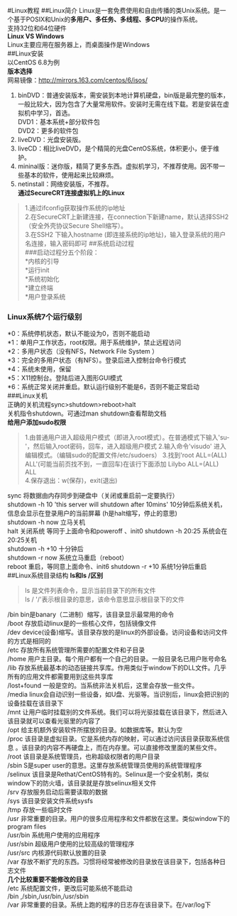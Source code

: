 #Linux教程
##Linux简介
Linux是一套免费使用和自由传播的类Unix系统。是一个基于POSIX和Unix的**多用户、多任务、多线程、多CPU**的操作系统。  
  支持32位和64位硬件  
**Linux VS Windows**   
Linux主要应用在服务器上，而桌面操作是Windows    
##Linux安装  
以CentOS 6.8为例  
**版本选择**  
网易镜像：http://mirrors.163.com/centos/6/isos/  
1. binDVD：普通安装版本，需安装到本地计算机硬盘，bin版是最完整的版本，一般比较大，因为包含了大量常用软件。安装时无需在线下载。若是安装在虚拟机中学习，首选。  
DVD1：基本系统+部分软件包  
DVD2：更多的软件包  
2. liveDVD：光盘安装版。  
3. liveCD：相比liveDVD，是个精简的光盘CentOS系统，体积更小，便于维护。  
4. mininal版：迷你版，精简了更多东西。虚拟机学习，不推荐使用。因不带一些基本的软件，使用起来比较麻烦。  
5. netinstall：网络安装版，不推荐。   
**通过SecureCRT连接虚拟机上的Linux**  
>1.通过ifconfig获取操作系统的ip地址  
>2.在SecureCRT上新建连接，在connection下新建name，默认选择SSH2（安全外壳协议Secure Shell缩写）。  
>3.在SSH2 下输入hostname (即连接系统的ip地址)，输入登录系统的用户名连接，输入密码即可
##系统启动过程  
###启动过程分五个阶段：  
*内核的引导  
*运行init  
*系统初始化  
*建立终端  
*用户登录系统  
### Linux系统7个运行级别  
*0：系统停机状态，默认不能设为0，否则不能启动  
*1：单用户工作状态，root权限。用于系统维护，禁止远程访问  
*2：多用户状态（没有NFS，Network File System ）  
*3：完全的多用户状态（有NFS）。登录后进入控制台命令行模式  
*4：系统未使用，保留  
*5：X11控制台。登陆后进入图形GUI模式  
*6：系统正常关闭并重启。默认运行级别不能是6，否则不能正常启动   
###Linux关机  
正确的关机流程sync>shutdown>reboot>halt  
关机指令shutdown。可通过man shutdown查看帮助文档   
**给用户添加sudo权限**    
>1.由普通用户进入超级用户模式（即进入root模式）。在普通模式下输入'su-'，然后输入root密码，回车，进入超级用户模式 
>2.输入命令'visudo' 进入编辑模式。（编辑sudo的配置文件/etc/sudoers）
>3.找到'root ALL=(ALL) ALL'(可能当前页找不到，一直回车)在该行下面添加 Lilybo ALL=(ALL) ALL  
>4.保存退出：w(保存)，exit(退出)  

sync 将数据由内存同步到硬盘中（关闭或重启前一定要执行）  
shutdown -h 10 'this server will shutdown after 10mins'  10分钟后系统关机，信息会显示在登录用户的当前屏幕 (h是halt缩写，停止的意思)   
shutdown -h now 立马关机    
halt 关闭系统   等同于上面命令和poweroff  、init0
shutdown -h 20:25 系统会在20:25关机  
shutdown -h +10 十分钟后  
shutdown -r now 系统立马重启（reboot）    
reboot 重启，等同意上面命令、init6
shutdown -r +10 系统1分钟后重启    
##Linux系统目录结构 
**ls和ls /区别**  
>ls 是文件列表命令，显示当前目录下的所有文件  
>ls / '/'表示根目录的意思，该命令意思显示根目录下的文件  

/bin bin是banary（二进制）缩写，该目录显示最常用的命令  
/boot 存放启动linux是的一些核心文件，包括镜像文件  
/dev device(设备)缩写。该目录存放的是linux的外部设备。访问设备和访问文件的方式是相同的  
/etc 存放所有系统管理所需要的配置文件和子目录   
/home 用户主目录。每个用户都有一个自己的目录。一般目录名已用户账号命名  
/lib 存放系统最基本的动态链接共享库。作用类似于window下的DLL文件。几乎所有的应用文件都需要用到这些共享库  
/lost+found 一般是空的。当系统非法关机后，这里会存放一些文件。  
/media linux会自动识别一些设备，如U盘、光驱等。当识别后，linux会把识别的设备挂载在该目录下  
/mnt 让用户临时挂载别的文件系统。我们可以将光驱挂载在该目录下，然后进入该目录就可以查看光驱里的内容了  
/opt 给主机额外安装软件所摆放的目录。如数据库等。默认为空  
/proc 该目录是虚拟目录。它是系统内存的映射，可以通过访问该目录获取系统信息 。该目录的内容不再硬盘上，而在内存里。可以直接修改里面的某些文件。  
/root 该目录是系统管理员，也称超级权限者的用户目录  
/sbin S是super user的意思。这里存放系统管理员使用的系统管理程序  
/selinux 该目录是Rethat/CentOS特有的。Selinux是一个安全机制，类似window下的防火墙，该目录就是存放selinux相关文件  
/srv 存放服务启动后需要读取的数据  
/sys  该目录安装文件系统sysfs  
/tmp 存放一些临时文件  
/usr 非常重要的目录。用户的很多应用程序和文件都放在这里。类似window下的program files  
/usr/bin 系统用户使用的应用程序  
/usr/sbin 超级用户使用的比较高级的管理程序  
/usr/src 内核源代码默认放置的目录  
/var 存放不断扩充的东西。习惯将经常被修改的目录放在该目录下，包括各种日志文件  
**几个比较重要不能修改的目录**  
/etc 系统配置文件，更改后可能系统不能启动  
/bin ,/sbin,/usr/bin,/usr/sbin  
/var 非常重要的目录。系统上跑的程序的日志存在该目录下。在/var/log下




